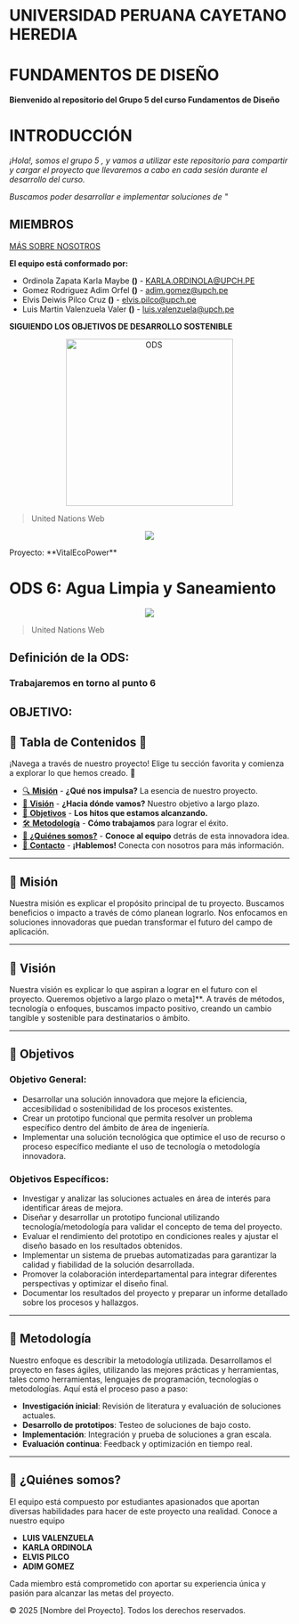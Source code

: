 # **UNIVERSIDAD PERUANA CAYETANO HEREDIA**
# **FUNDAMENTOS DE DISEÑO**

**Bienvenido al repositorio del Grupo 5 del curso Fundamentos de Diseño**
# **INTRODUCCIÓN**
*¡Hola!, somos el grupo 5 , y vamos a utilizar este repositorio para compartir y cargar el proyecto que llevaremos a cabo en cada sesión durante el desarrollo del curso.*

*Buscamos poder desarrollar e implementar soluciones de "*

## **MIEMBROS**
[MÁS SOBRE NOSOTROS](https://github.com/luisvalenzuela25/grupo5/blob/main/ENTREGABLES/01.Sobre_Nosotros.md)

**El equipo está conformado por:**
- Ordinola Zapata Karla Maybe  **()** - KARLA.ORDINOLA@UPCH.PE
- Gomez Rodriguez Adim Orfel  **()** - adim.gomez@upch.pe
- Elvis Deiwis Pilco Cruz **()** - elvis.pilco@upch.pe 
- Luis Martin Valenzuela Valer **()** - luis.valenzuela@upch.pe

**SIGUIENDO LOS OBJETIVOS DE DESARROLLO SOSTENIBLE**
<p align = "center">
  <img src="https://encrypted-tbn0.gstatic.com/images?q=tbn:ANd9GcSkZfYhaif7VptVizsU6CACe-C7H1mkTZN1HQ&s" alt="ODS" width="300px" />
  
>United Nations Web
<p align= "center">
   <img src=/>
</p> 
Proyecto: **VitalEcoPower**

# **ODS 6: Agua Limpia y Saneamiento**

<p align="center">
  <img src=https://encrypted-tbn0.gstatic.com/images?q=tbn:ANd9GcSkZfYhaif7VptVizsU6CACe-C7H1mkTZN1HQ&s>
</p>

>United Nations Web

## **Definición de la ODS:** 


### Trabajaremos en torno al punto 6


## **OBJETIVO:**



## 📑 **Tabla de Contenidos** 📑

¡Navega a través de nuestro proyecto! Elige tu sección favorita y comienza a explorar lo que hemos creado. 🚀

- [🔍 **Misión**](#mision) - **¿Qué nos impulsa?** La esencia de nuestro proyecto.
- [🎯 **Visión**](#vision) - **¿Hacia dónde vamos?** Nuestro objetivo a largo plazo.
- [🚀 **Objetivos**](#objetivos) - **Los hitos que estamos alcanzando.**
- [🛠️ **Metodología**](#metodologia) - **Cómo trabajamos** para lograr el éxito.
- [👥 **¿Quiénes somos?**](#quienes-somos) - **Conoce al equipo** detrás de esta innovadora idea.
- [💬 **Contacto**](#contacto) - **¡Hablemos!** Conecta con nosotros para más información.

---

## 🚀 **Misión**

Nuestra misión es explicar el propósito principal de tu proyecto. Buscamos beneficios o impacto a través de cómo planean lograrlo. Nos enfocamos en soluciones innovadoras que puedan transformar el futuro del campo de aplicación.

---

## 🌱 **Visión**

Nuestra visión es explicar lo que aspiran a lograr en el futuro con el proyecto. Queremos objetivo a largo plazo o meta]**. A través de métodos, tecnología o enfoques, buscamos impacto positivo, creando un cambio tangible y sostenible para destinatarios o ámbito.

---

## 🎯 **Objetivos**

### **Objetivo General:**

- Desarrollar una solución innovadora  que mejore la eficiencia, accesibilidad o sostenibilidad de los procesos existentes.
- Crear un prototipo funcional que permita resolver un problema específico dentro del ámbito de área de ingeniería.
- Implementar una solución tecnológica que optimice el uso de recurso o proceso específico mediante el uso de tecnología o metodología innovadora.

### **Objetivos Específicos:**

- Investigar y analizar las soluciones actuales en área de interés para identificar áreas de mejora.
- Diseñar y desarrollar un prototipo funcional utilizando tecnología/metodología para validar el concepto de tema del proyecto.
- Evaluar el rendimiento del prototipo en condiciones reales y ajustar el diseño basado en los resultados obtenidos.
- Implementar un sistema de pruebas automatizadas para garantizar la calidad y fiabilidad de la solución desarrollada.
- Promover la colaboración interdepartamental para integrar diferentes perspectivas y optimizar el diseño final.
- Documentar los resultados del proyecto y preparar un informe detallado sobre los procesos y hallazgos.


---

## 🔧 **Metodología**

Nuestro enfoque es describir la metodología utilizada. Desarrollamos el proyecto en fases ágiles, utilizando las mejores prácticas y herramientas, tales como herramientas, lenguajes de programación, tecnologías o metodologías. Aquí está el proceso paso a paso:

- **Investigación inicial**: Revisión de literatura y evaluación de soluciones actuales.
- **Desarrollo de prototipos**: Testeo de soluciones de bajo costo.
- **Implementación**: Integración y prueba de soluciones a gran escala.
- **Evaluación continua**: Feedback y optimización en tiempo real.

---

## 👥 **¿Quiénes somos?**

El equipo  está compuesto por estudiantes apasionados que aportan diversas habilidades para hacer de este proyecto una realidad. Conoce a nuestro equipo

- **LUIS VALENZUELA** 
- **KARLA ORDINOLA** 
- **ELVIS PILCO**
- **ADIM GOMEZ**

Cada miembro está comprometido con aportar su experiencia única y pasión para alcanzar las metas del proyecto.

<footer>
  <p>&copy; 2025 [Nombre del Proyecto]. Todos los derechos reservados.</p>
</footer>

</body>
</html>
